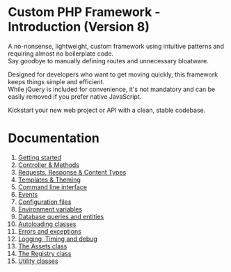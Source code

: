 # Custom PHP Framework - Introduction (Version 8)
A no-nonsense, lightweight, custom framework using intuitive patterns and requiring almost no boilerplate code.  
Say goodbye to manually defining routes and unnecessary bloatware. 

Designed for developers who want to get moving quickly, this framework keeps things simple and efficient.  
While jQuery is included for convenience, it's not mandatory and can be easily removed if you prefer native JavaScript.

Kickstart your new web project or API with a clean, stable codebase. 

# Documentation

1. [Getting started](docs/manual/Getting_started.md)
2. [Controller & Methods](docs/manual/Controllers_and_methods.md)
3. [Requests, Response & Content Types](docs/manual/Request_and_response.md)
4. [Templates & Theming](docs/manual/Templates_and_theming.md)
5. [Command line interface](docs/manual/Command_line_interface.md)
6. [Events](docs/manual/Events.md)
7. [Configuration files](docs/manual/Configuration_files.md)
8. [Environment variables](docs/manual/Environment_variables.md)
9. [Database queries and entities](docs/manual/Database_queries.md)
10. [Autoloading classes](docs/manual/Autoloading.md)
11. [Errors and exceptions](docs/manual/Errors_and_exceptions.md)
12. [Logging, Timing and debug](docs/manual/Logging_timing_and_debug.md)
13. [The Assets class](docs/manual/Assets.md)
14. [The Registry class](docs/manual/Registry.md)
15. [Utility classes](docs/manual/Utilities.md)
